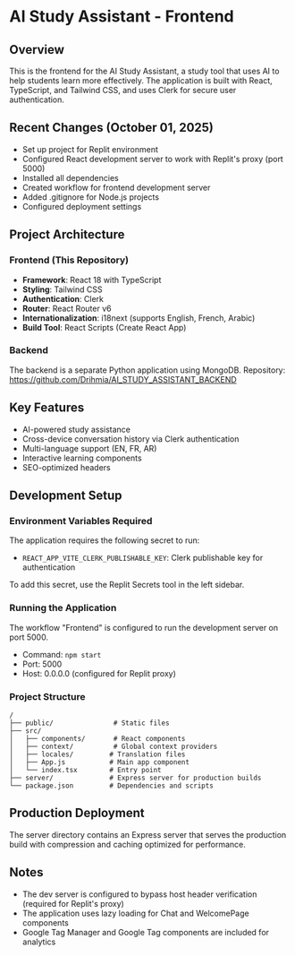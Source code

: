 # AI Study Assistant - Frontend

## Overview
This is the frontend for the AI Study Assistant, a study tool that uses AI to help students learn more effectively. The application is built with React, TypeScript, and Tailwind CSS, and uses Clerk for secure user authentication.

## Recent Changes (October 01, 2025)
- Set up project for Replit environment
- Configured React development server to work with Replit's proxy (port 5000)
- Installed all dependencies
- Created workflow for frontend development server
- Added .gitignore for Node.js projects
- Configured deployment settings

## Project Architecture

### Frontend (This Repository)
- **Framework**: React 18 with TypeScript
- **Styling**: Tailwind CSS
- **Authentication**: Clerk
- **Router**: React Router v6
- **Internationalization**: i18next (supports English, French, Arabic)
- **Build Tool**: React Scripts (Create React App)

### Backend
The backend is a separate Python application using MongoDB. 
Repository: https://github.com/Drihmia/AI_STUDY_ASSISTANT_BACKEND

## Key Features
- AI-powered study assistance
- Cross-device conversation history via Clerk authentication
- Multi-language support (EN, FR, AR)
- Interactive learning components
- SEO-optimized headers

## Development Setup

### Environment Variables Required
The application requires the following secret to run:
- `REACT_APP_VITE_CLERK_PUBLISHABLE_KEY`: Clerk publishable key for authentication

To add this secret, use the Replit Secrets tool in the left sidebar.

### Running the Application
The workflow "Frontend" is configured to run the development server on port 5000.
- Command: `npm start`
- Port: 5000
- Host: 0.0.0.0 (configured for Replit proxy)

### Project Structure
```
/
├── public/               # Static files
├── src/
│   ├── components/       # React components
│   ├── context/          # Global context providers
│   ├── locales/         # Translation files
│   ├── App.js           # Main app component
│   └── index.tsx        # Entry point
├── server/              # Express server for production builds
└── package.json         # Dependencies and scripts
```

## Production Deployment
The server directory contains an Express server that serves the production build with compression and caching optimized for performance.

## Notes
- The dev server is configured to bypass host header verification (required for Replit's proxy)
- The application uses lazy loading for Chat and WelcomePage components
- Google Tag Manager and Google Tag components are included for analytics
